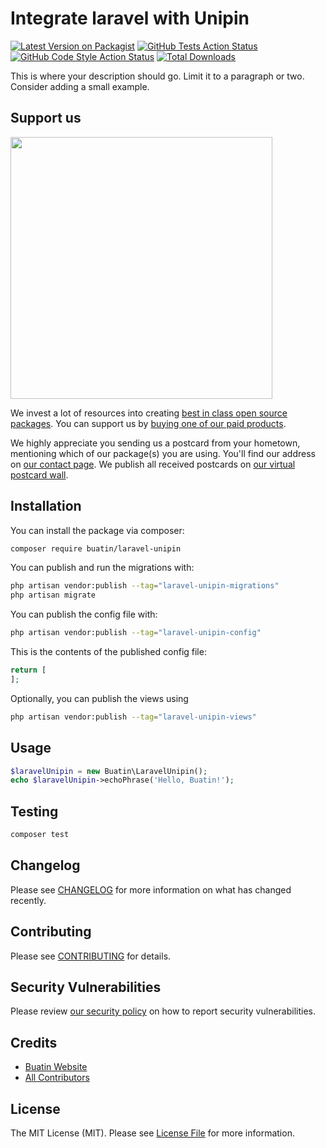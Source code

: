 # Integrate laravel with Unipin

[![Latest Version on Packagist](https://img.shields.io/packagist/v/buatin/laravel-unipin.svg?style=flat-square)](https://packagist.org/packages/buatin/laravel-unipin)
[![GitHub Tests Action Status](https://img.shields.io/github/workflow/status/buatin/laravel-unipin/run-tests?label=tests)](https://github.com/buatin/laravel-unipin/actions?query=workflow%3Arun-tests+branch%3Amain)
[![GitHub Code Style Action Status](https://img.shields.io/github/workflow/status/buatin/laravel-unipin/Check%20&%20fix%20styling?label=code%20style)](https://github.com/buatin/laravel-unipin/actions?query=workflow%3A"Check+%26+fix+styling"+branch%3Amain)
[![Total Downloads](https://img.shields.io/packagist/dt/buatin/laravel-unipin.svg?style=flat-square)](https://packagist.org/packages/buatin/laravel-unipin)

This is where your description should go. Limit it to a paragraph or two. Consider adding a small example.

## Support us

[<img src="https://github-ads.s3.eu-central-1.amazonaws.com/laravel-unipin.jpg?t=1" width="419px" />](https://spatie.be/github-ad-click/laravel-unipin)

We invest a lot of resources into creating [best in class open source packages](https://spatie.be/open-source). You can support us by [buying one of our paid products](https://spatie.be/open-source/support-us).

We highly appreciate you sending us a postcard from your hometown, mentioning which of our package(s) you are using. You'll find our address on [our contact page](https://spatie.be/about-us). We publish all received postcards on [our virtual postcard wall](https://spatie.be/open-source/postcards).

## Installation

You can install the package via composer:

```bash
composer require buatin/laravel-unipin
```

You can publish and run the migrations with:

```bash
php artisan vendor:publish --tag="laravel-unipin-migrations"
php artisan migrate
```

You can publish the config file with:

```bash
php artisan vendor:publish --tag="laravel-unipin-config"
```

This is the contents of the published config file:

```php
return [
];
```

Optionally, you can publish the views using

```bash
php artisan vendor:publish --tag="laravel-unipin-views"
```

## Usage

```php
$laravelUnipin = new Buatin\LaravelUnipin();
echo $laravelUnipin->echoPhrase('Hello, Buatin!');
```

## Testing

```bash
composer test
```

## Changelog

Please see [CHANGELOG](CHANGELOG.md) for more information on what has changed recently.

## Contributing

Please see [CONTRIBUTING](.github/CONTRIBUTING.md) for details.

## Security Vulnerabilities

Please review [our security policy](../../security/policy) on how to report security vulnerabilities.

## Credits

- [Buatin Website](https://github.com/coziboy)
- [All Contributors](../../contributors)

## License

The MIT License (MIT). Please see [License File](LICENSE.md) for more information.

